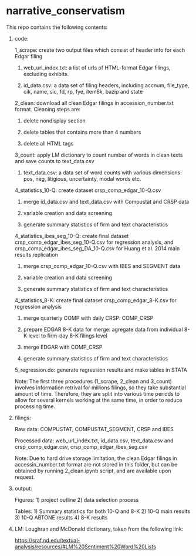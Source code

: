 # narrative_conservatism
This repo contains the following contents:
  1. code:
  
		1_scrape: create two output files which consist of header info for each Edgar filing 
		
		1) web_url_index.txt: a list of urls of HTML-format Edgar filings, excluding exhibits.
      
		2) id_data.csv: a data set of filing headers, including accnum, file_type, cik, name, sic, fd, rp, fye, item8k, bazip and state
		
		2_clean: download all clean Edgar filings in accession_number.txt format. Cleaning steps are:
		
		1) delete nondisplay section
			
      2) delete tables that contains more than 4 numbers
			
      3) delete all HTML tags
      
		3_count: apply LM dictionary to count number of words in clean texts and save counts to text_data.csv
         
		1) text_data.csv: a data set of word counts with various dimensions: pos, neg, litigious, uncertainty, modal words etc.      
      
		4_statistics_10-Q: create dataset crsp_comp_edgar_10-Q.csv
		
		1) merge id_data.csv and text_data.csv with Compustat and CRSP data
		
		2) variable creation and data screening
		
		3) generate summary statistics of firm and text characteristics
		
		4_statistics_ibes_seg_10-Q: create final dataset crsp_comp_edgar_ibes_seg_10-Q.csv for regression analysis, and crsp_comp_edgar_ibes_seg_DA_10-Q.csv for Huang et al. 2014 main results replication
		
		1) merge crsp_comp_edgar_10-Q.csv with IBES and SEGMENT data
		
		2) variable creation and data screening
		
		3) generate summary statistics of firm and text characteristics
		
		4_statistics_8-K: create final dataset crsp_comp_edgar_8-K.csv for regression analysis
		
		1) merge quarterly COMP with daily CRSP: COMP_CRSP
		
		2) prepare EDGAR 8-K data for merge: agregate data from individual 8-K level to firm-day 8-K filings level
		
		3) merge EDGAR with COMP_CRSP
		
		4) generate summary statistics of firm and text characteristics
		
		5_regression.do: generate regression results and make tables in STATA
    
		Note: The first three procedures (1_scrape, 2_clean and 3_count) involves information retrival for millions filings, so they take substantial amount of time. Therefore, they are split into various time periods to allow for several kernels working at the same time, in order to reduce processing time.
  
  2. filings:
	
		Raw data: COMPUSTAT, COMPUSTAT_SEGMENT, CRSP and IBES 
      
		Processed data: web_url_index.txt, id_data.csv, text_data.csv and crsp_comp_edgar.csv, crsp_comp_edgar_ibes_seg.csv
    
		Note: Due to hard drive storage limitation, the clean Edgar filings in accessin_number.txt format are not stored in this folder, but can be obtained by running 2_clean.ipynb script, and are available upon request.
    
  3. output: 
  
  		Figures: 1) project outline 2) data selection process
		
		Tables: 1) Summary statistics for both 10-Q and 8-K 2) 10-Q main results 3) 10-Q ABTONE results 4) 8-K results  
  
  4. LM: Loughran and McDonald dictionary, taken from the following link:
  
  		https://sraf.nd.edu/textual-analysis/resources/#LM%20Sentiment%20Word%20Lists
